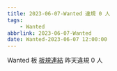 ```yaml
---
title: 2023-06-07-Wanted 違規 0 人
tags:
    - Wanted
abbrlink: 2023-06-07-Wanted
date: Wanted-2023-06-07 12:00:00
---
```

Wanted 板 [板規連結](https://www.ptt.cc/bbs/Wanted/M.1608829773.A.D3B.html)
昨天違規 0 人
